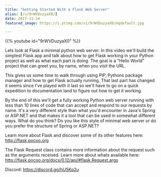 ```yaml
---
title: "Getting Started With a Flask Web Server"
alias: [/v/9rWVDuzyaX0/]
date: 2017-11-14
featured_image: https://i.ytimg.com/vi/9rWVDuzyaX0/mqdefault.jpg

---
```


{{% youtube id="9rWVDuzyaX0" %}}

Lets look at Flask a minimal python web server. In this video we'll build the simplest Flask app and talk about how to get Flask working in your Python project as well as what each part is doing. The goal is a "Hello World" project that can greet you, by name, when you visit the URL.

This gives us some time to walk through using PIP, Pythons package manager and how to get Flask actually running. That last part has changed it seems since I've played with it last so we'll have to go on a quick expedition to documentation land to figure out how to get it working.

By the end of this we'll get a fully working Python web server running with less than 10 lines of code that can accept and respond to our requests by name. It's a very different style than what you'd encounter in Java's Spring or ASP.NET and that makes it a tool that can be used in somewhat different ways. What do you think? Do you like this style of minimal web server or do you prefer the structure of Spring or ASP.NET?

Learn more about Flask and discover some of its other features here: http://flask.pocoo.org

The Flask Request class contains more information about the request such as the arguments received. Learn more about whats available here: http://flask.pocoo.org/docs/0.12/api/#flask.Request.args

Discord: https://discord.gg/hU5Kq2u